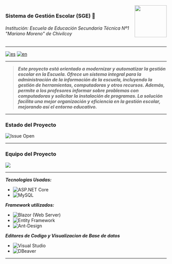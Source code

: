 <img align="right" width="100" height="100" src="https://i.imgur.com/3Rpkk1F.jpeg">

### Sistema de Gestión Escolar (SGE) 🏫
###### Institución: Escuela de Educación Secundaria Técnica Nº1 "Mariano Moreno" de Chivilcoy

---

[![es](https://img.shields.io/badge/lang-es-red)](README.md)
[![en](https://img.shields.io/badge/lang-en-red.svg)](README-en.md)

---

> ***Este proyecto está orientado a modernizar y automatizar la gestión escolar en la Escuela. Ofrece un sistema integral para la administración de la información de la escuela, incluyendo la gestión de herramientas, computadoras y otros recursos. Además, permite a los profesores informar sobre problemas con computadoras y solicitar la instalación de programas. La solución facilita una mejor organización y eficiencia en la gestión escolar, mejorando así el entorno educativo.***

---

### Estado del Proyecto
![Issue Open](https://img.shields.io/github/issues/EEST1Chivilcoy/7B-2024-PDISC-G2.svg)

---

### Equipo del Proyecto

<a href="https://github.com/EEST1Chivilcoy/SGE/graphs/contributors">
  <img src="https://contrib.rocks/image?repo=EEST1Chivilcoy/SGE" />
</a>

---

***Tecnologias Usadas:*** 
- ![ASP.NET Core](https://img.shields.io/badge/ASP.NET%20Core-%23006B75.svg?style=for-the-badge&logo=aspnetcore&logoColor=white)
- ![MySQL](https://img.shields.io/badge/mysql-4479A1.svg?style=for-the-badge&logo=mysql&logoColor=white)

***Framework utilizados:***
- ![Blazor](https://img.shields.io/badge/blazor-%235C2D91.svg?style=for-the-badge&logo=blazor&logoColor=white) (Web Server)
- ![Entity Framework](https://img.shields.io/badge/Entity%20Framework-%23076D57.svg?style=for-the-badge&logo=entity-framework&logoColor=white)
- ![Ant-Design](https://img.shields.io/badge/-AntDesign-%230170FE?style=for-the-badge&logo=ant-design&logoColor=white)

***Editores de Codigo y Visualizacion de Base de datos***
- ![Visual Studio](https://img.shields.io/badge/Visual_Studio-5C2D91?style=for-the-badge&logo=visual%20studio&logoColor=white)
- ![DBeaver](https://img.shields.io/badge/DBeaver-1f425f?style=for-the-badge&logo=dbeaver&logoColor=white)

---
